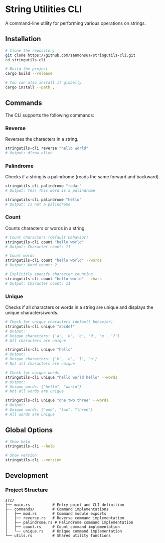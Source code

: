 # String Utilities CLI

A command-line utility for performing various operations on strings.

## Installation

```bash
# Clone the repository
git clone https://github.com/sanmonsua/stringutils-cli.git
cd stringutils-cli

# Build the project
cargo build --release

# You can also install it globally
cargo install --path .
```

## Commands

The CLI supports the following commands:

### Reverse

Reverses the characters in a string.

```bash
stringutils-cli reverse "hello world"
# Output: dlrow olleh
```

### Palindrome

Checks if a string is a palindrome (reads the same forward and backward).

```bash
stringutils-cli palindrome "radar"
# Output: Yes! This word is a palindrome

stringutils-cli palindrome "hello"
# Output: Is not a palindrome
```

### Count

Counts characters or words in a string.

```bash
# Count characters (default behavior)
stringutils-cli count "hello world"
# Output: Character count: 11

# Count words
stringutils-cli count "hello world" --words
# Output: Word count: 2

# Explicitly specify character counting
stringutils-cli count "hello world" --chars
# Output: Character count: 11
```

### Unique

Checks if all characters or words in a string are unique and displays the unique characters/words.

```bash
# Check for unique characters (default behavior)
stringutils-cli unique "abcdef"
# Output: 
# Unique characters: {'a', 'b', 'c', 'd', 'e', 'f'}
# All characters are unique

stringutils-cli unique "hello"
# Output:
# Unique characters: {'h', 'e', 'l', 'o'}
# Not all characters are unique

# Check for unique words
stringutils-cli unique "hello world hello" --words
# Output:
# Unique words: {"hello", "world"}
# Not all words are unique

stringutils-cli unique "one two three" --words
# Output:
# Unique words: {"one", "two", "three"}
# All words are unique
```

## Global Options

```bash
# Show help
stringutils-cli --help

# Show version
stringutils-cli --version
```

## Development

### Project Structure

```
src/
├── main.rs          # Entry point and CLI definition
├── commands/        # Command implementations
│   ├── mod.rs       # Command module exports
│   ├── reverse.rs   # Reverse command implementation
│   ├── palindrome.rs # Palindrome command implementation
│   ├── count.rs     # Count command implementation
│   └── unique.rs    # Unique command implementation
└── utils.rs         # Shared utility functions
```
